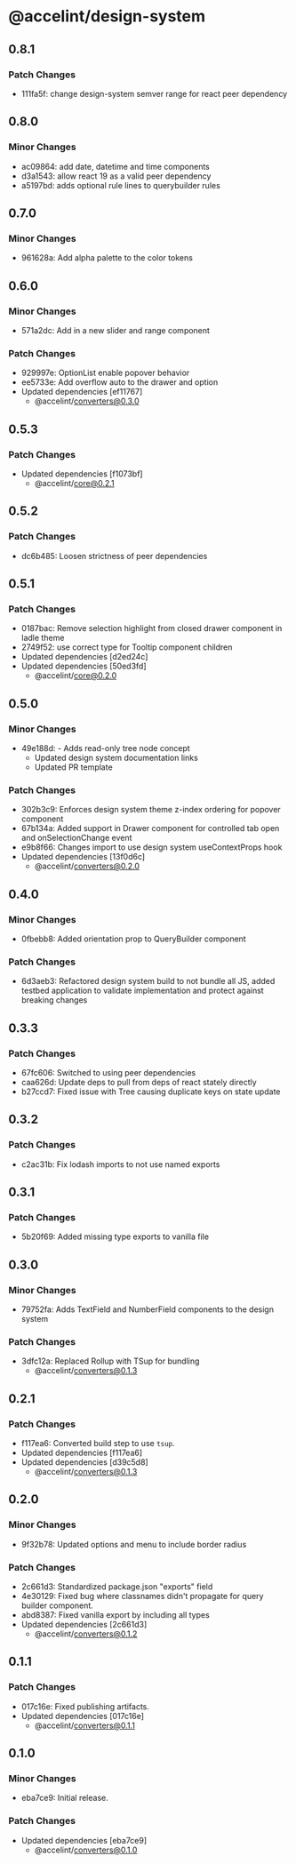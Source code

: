# @accelint/design-system

## 0.8.1

### Patch Changes

- 111fa5f: change design-system semver range for react peer dependency

## 0.8.0

### Minor Changes

- ac09864: add date, datetime and time components
- d3a1543: allow react 19 as a valid peer dependency
- a5197bd: adds optional rule lines to querybuilder rules

## 0.7.0

### Minor Changes

- 961628a: Add alpha palette to the color tokens

## 0.6.0

### Minor Changes

- 571a2dc: Add in a new slider and range component

### Patch Changes

- 929997e: OptionList enable popover behavior
- ee5733e: Add overflow auto to the drawer and option
- Updated dependencies [ef11767]
  - @accelint/converters@0.3.0

## 0.5.3

### Patch Changes

- Updated dependencies [f1073bf]
  - @accelint/core@0.2.1

## 0.5.2

### Patch Changes

- dc6b485: Loosen strictness of peer dependencies

## 0.5.1

### Patch Changes

- 0187bac: Remove selection highlight from closed drawer component in ladle theme
- 2749f52: use correct type for Tooltip component children
- Updated dependencies [d2ed24c]
- Updated dependencies [50ed3fd]
  - @accelint/core@0.2.0

## 0.5.0

### Minor Changes

- 49e188d: - Adds read-only tree node concept
  - Updated design system documentation links
  - Updated PR template

### Patch Changes

- 302b3c9: Enforces design system theme z-index ordering for popover component
- 67b134a: Added support in Drawer component for controlled tab open and onSelectionChange event
- e9b8f66: Changes import to use design system useContextProps hook
- Updated dependencies [13f0d6c]
  - @accelint/converters@0.2.0

## 0.4.0

### Minor Changes

- 0fbebb8: Added orientation prop to QueryBuilder component

### Patch Changes

- 6d3aeb3: Refactored design system build to not bundle all JS, added testbed application to validate implementation and protect against breaking changes

## 0.3.3

### Patch Changes

- 67fc606: Switched to using peer dependencies
- caa626d: Update deps to pull from deps of react stately directly
- b27ccd7: Fixed issue with Tree causing duplicate keys on state update

## 0.3.2

### Patch Changes

- c2ac31b: Fix lodash imports to not use named exports

## 0.3.1

### Patch Changes

- 5b20f69: Added missing type exports to vanilla file

## 0.3.0

### Minor Changes

- 79752fa: Adds TextField and NumberField components to the design system

### Patch Changes

- 3dfc12a: Replaced Rollup with TSup for bundling
  - @accelint/converters@0.1.3

## 0.2.1

### Patch Changes

- f117ea6: Converted build step to use `tsup`.
- Updated dependencies [f117ea6]
- Updated dependencies [d39c5d8]
  - @accelint/converters@0.1.3

## 0.2.0

### Minor Changes

- 9f32b78: Updated options and menu to include border radius

### Patch Changes

- 2c661d3: Standardized package.json "exports" field
- 4e30129: Fixed bug where classnames didn't propagate for query builder component.
- abd8387: Fixed vanilla export by including all types
- Updated dependencies [2c661d3]
  - @accelint/converters@0.1.2

## 0.1.1

### Patch Changes

- 017c16e: Fixed publishing artifacts.
- Updated dependencies [017c16e]
  - @accelint/converters@0.1.1

## 0.1.0

### Minor Changes

- eba7ce9: Initial release.

### Patch Changes

- Updated dependencies [eba7ce9]
  - @accelint/converters@0.1.0
